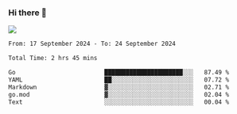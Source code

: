 ### Hi there 👋️

![](https://komarev.com/ghpvc/?username=Loner1024)

<!--START_SECTION:waka-->

```txt
From: 17 September 2024 - To: 24 September 2024

Total Time: 2 hrs 45 mins

Go                         ██████████████████████░░░   87.49 %
YAML                       ██░░░░░░░░░░░░░░░░░░░░░░░   07.72 %
Markdown                   ▓░░░░░░░░░░░░░░░░░░░░░░░░   02.71 %
go.mod                     ▓░░░░░░░░░░░░░░░░░░░░░░░░   02.04 %
Text                       ░░░░░░░░░░░░░░░░░░░░░░░░░   00.04 %
```

<!--END_SECTION:waka-->



